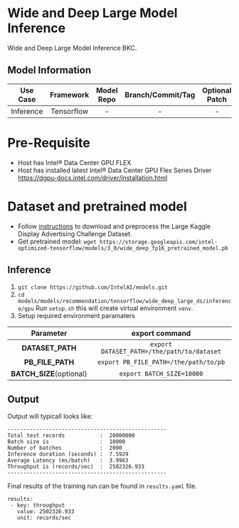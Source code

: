 # Wide and Deep Large Model Inference

Wide and Deep Large Model Inference BKC.

## Model Information

| **Use Case** | **Framework** | **Model Repo** | **Branch/Commit/Tag** | **Optional Patch** |
|:---:| :---: |:--------------:|:---------------------:|:------------------:|
|  Inference   |  Tensorflow   |       -        |           -           |         -          |

# Pre-Requisite

* Host has Intel® Data Center GPU FLEX
* Host has installed latest Intel® Data Center GPU Flex Series
  Driver https://dgpu-docs.intel.com/driver/installation.html
# Dataset and pretrained model
* Follow [instructions](https://github.com/IntelAI/models/tree/master/datasets/large_kaggle_advertising_challenge/README.md) to download and preprocess the Large Kaggle Display Advertising Challenge Dataset.
* Get pretrained model: `wget https://storage.googleapis.com/intel-optimized-tensorflow/models/3_0/wide_deep_fp16_pretrained_model.pb`


## Inference

1. `git clone https://github.com/IntelAI/models.git`
2. `cd models/models/recommendation/tensorflow/wide_deep_large_ds/inference/gpu`
 Run `setup.sh` this will create virtual environment `venv`.
3. Setup required environment paramaters
 
|      **Parameter**       |                      **export command**                       |
|:------------------------:|:-------------------------------------------------------------:|
|     **DATASET_PATH**     |          `export DATASET_PATH=/the/path/to/dataset`           |
|     **PB_FILE_PATH**     |             `export PB_FILE_PATH=/the/path/to/pb`             |
| **BATCH_SIZE**(optional) |          `export BATCH_SIZE=10000`                            |

## Output

Output will typicall looks like:

```
--------------------------------------------------
Total test records           :  20000000
Batch size is                :  10000
Number of batches            :  2000
Inference duration (seconds) :  7.5929
Average Latency (ms/batch)   :  3.9963
Throughput is (records/sec)  :  2502326.933
--------------------------------------------------
```

Final results of the training run can be found in `results.yaml` file.

```
results:
 - key: throughput
   value: 2502326.933
   unit: records/sec
```
